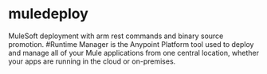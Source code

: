 # muledeploy
MuleSoft deployment with arm rest commands and binary source promotion. 
#Runtime Manager is the Anypoint Platform tool used to deploy and manage all of your Mule applications from one central location, whether your apps are running in the cloud or on-premises.


